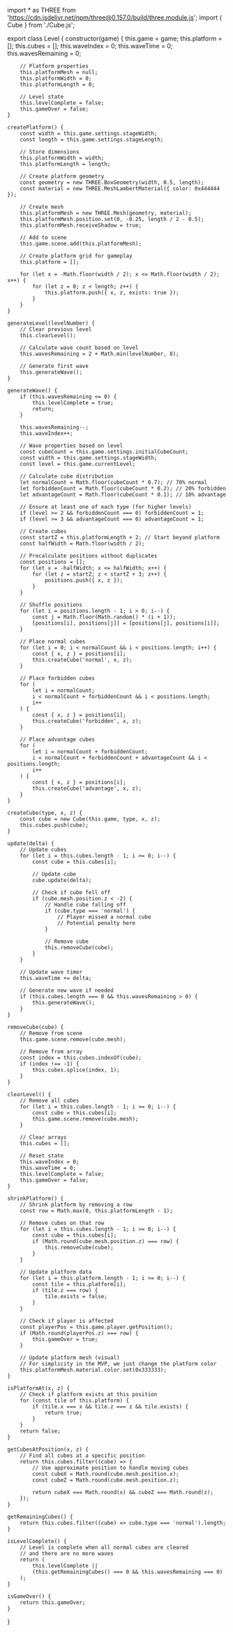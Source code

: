import * as THREE from 'https://cdn.jsdelivr.net/npm/three@0.157.0/build/three.module.js';
import { Cube } from './Cube.js';

export class Level {
	constructor(game) {
		this.game = game;
		this.platform = [];
		this.cubes = [];
		this.waveIndex = 0;
		this.waveTime = 0;
		this.wavesRemaining = 0;

		// Platform properties
		this.platformMesh = null;
		this.platformWidth = 0;
		this.platformLength = 0;

		// Level state
		this.levelComplete = false;
		this.gameOver = false;
	}

	createPlatform() {
		const width = this.game.settings.stageWidth;
		const length = this.game.settings.stageLength;

		// Store dimensions
		this.platformWidth = width;
		this.platformLength = length;

		// Create platform geometry
		const geometry = new THREE.BoxGeometry(width, 0.5, length);
		const material = new THREE.MeshLambertMaterial({ color: 0x444444 });

		// Create mesh
		this.platformMesh = new THREE.Mesh(geometry, material);
		this.platformMesh.position.set(0, -0.25, length / 2 - 0.5);
		this.platformMesh.receiveShadow = true;

		// Add to scene
		this.game.scene.add(this.platformMesh);

		// Create platform grid for gameplay
		this.platform = [];

		for (let x = -Math.floor(width / 2); x <= Math.floor(width / 2); x++) {
			for (let z = 0; z < length; z++) {
				this.platform.push({ x, z, exists: true });
			}
		}
	}

	generateLevel(levelNumber) {
		// Clear previous level
		this.clearLevel();

		// Calculate wave count based on level
		this.wavesRemaining = 2 + Math.min(levelNumber, 8);

		// Generate first wave
		this.generateWave();
	}

	generateWave() {
		if (this.wavesRemaining <= 0) {
			this.levelComplete = true;
			return;
		}

		this.wavesRemaining--;
		this.waveIndex++;

		// Wave properties based on level
		const cubeCount = this.game.settings.initialCubeCount;
		const width = this.game.settings.stageWidth;
		const level = this.game.currentLevel;

		// Calculate cube distribution
		let normalCount = Math.floor(cubeCount * 0.7); // 70% normal
		let forbiddenCount = Math.floor(cubeCount * 0.2); // 20% forbidden
		let advantageCount = Math.floor(cubeCount * 0.1); // 10% advantage

		// Ensure at least one of each type (for higher levels)
		if (level >= 2 && forbiddenCount === 0) forbiddenCount = 1;
		if (level >= 3 && advantageCount === 0) advantageCount = 1;

		// Create cubes
		const startZ = this.platformLength + 2; // Start beyond platform
		const halfWidth = Math.floor(width / 2);

		// Precalculate positions without duplicates
		const positions = [];
		for (let x = -halfWidth; x <= halfWidth; x++) {
			for (let z = startZ; z < startZ + 3; z++) {
				positions.push({ x, z });
			}
		}

		// Shuffle positions
		for (let i = positions.length - 1; i > 0; i--) {
			const j = Math.floor(Math.random() * (i + 1));
			[positions[i], positions[j]] = [positions[j], positions[i]];
		}

		// Place normal cubes
		for (let i = 0; i < normalCount && i < positions.length; i++) {
			const { x, z } = positions[i];
			this.createCube('normal', x, z);
		}

		// Place forbidden cubes
		for (
			let i = normalCount;
			i < normalCount + forbiddenCount && i < positions.length;
			i++
		) {
			const { x, z } = positions[i];
			this.createCube('forbidden', x, z);
		}

		// Place advantage cubes
		for (
			let i = normalCount + forbiddenCount;
			i < normalCount + forbiddenCount + advantageCount && i < positions.length;
			i++
		) {
			const { x, z } = positions[i];
			this.createCube('advantage', x, z);
		}
	}

	createCube(type, x, z) {
		const cube = new Cube(this.game, type, x, z);
		this.cubes.push(cube);
	}

	update(delta) {
		// Update cubes
		for (let i = this.cubes.length - 1; i >= 0; i--) {
			const cube = this.cubes[i];

			// Update cube
			cube.update(delta);

			// Check if cube fell off
			if (cube.mesh.position.z < -2) {
				// Handle cube falling off
				if (cube.type === 'normal') {
					// Player missed a normal cube
					// Potential penalty here
				}

				// Remove cube
				this.removeCube(cube);
			}
		}

		// Update wave timer
		this.waveTime += delta;

		// Generate new wave if needed
		if (this.cubes.length === 0 && this.wavesRemaining > 0) {
			this.generateWave();
		}
	}

	removeCube(cube) {
		// Remove from scene
		this.game.scene.remove(cube.mesh);

		// Remove from array
		const index = this.cubes.indexOf(cube);
		if (index !== -1) {
			this.cubes.splice(index, 1);
		}
	}

	clearLevel() {
		// Remove all cubes
		for (let i = this.cubes.length - 1; i >= 0; i--) {
			const cube = this.cubes[i];
			this.game.scene.remove(cube.mesh);
		}

		// Clear arrays
		this.cubes = [];

		// Reset state
		this.waveIndex = 0;
		this.waveTime = 0;
		this.levelComplete = false;
		this.gameOver = false;
	}

	shrinkPlatform() {
		// Shrink platform by removing a row
		const row = Math.max(0, this.platformLength - 1);

		// Remove cubes on that row
		for (let i = this.cubes.length - 1; i >= 0; i--) {
			const cube = this.cubes[i];
			if (Math.round(cube.mesh.position.z) === row) {
				this.removeCube(cube);
			}
		}

		// Update platform data
		for (let i = this.platform.length - 1; i >= 0; i--) {
			const tile = this.platform[i];
			if (tile.z === row) {
				tile.exists = false;
			}
		}

		// Check if player is affected
		const playerPos = this.game.player.getPosition();
		if (Math.round(playerPos.z) === row) {
			this.gameOver = true;
		}

		// Update platform mesh (visual)
		// For simplicity in the MVP, we just change the platform color
		this.platformMesh.material.color.set(0x333333);
	}

	isPlatformAt(x, z) {
		// Check if platform exists at this position
		for (const tile of this.platform) {
			if (tile.x === x && tile.z === z && tile.exists) {
				return true;
			}
		}
		return false;
	}

	getCubesAtPosition(x, z) {
		// Find all cubes at a specific position
		return this.cubes.filter((cube) => {
			// Use approximate position to handle moving cubes
			const cubeX = Math.round(cube.mesh.position.x);
			const cubeZ = Math.round(cube.mesh.position.z);

			return cubeX === Math.round(x) && cubeZ === Math.round(z);
		});
	}

	getRemainingCubes() {
		return this.cubes.filter((cube) => cube.type === 'normal').length;
	}

	isLevelComplete() {
		// Level is complete when all normal cubes are cleared
		// and there are no more waves
		return (
			this.levelComplete ||
			(this.getRemainingCubes() === 0 && this.wavesRemaining === 0)
		);
	}

	isGameOver() {
		return this.gameOver;
	}
}
